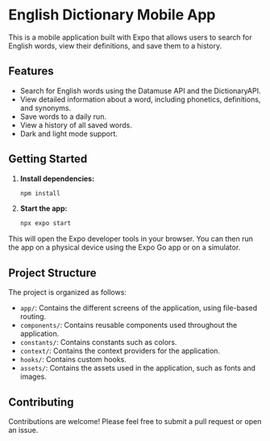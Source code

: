 # English Dictionary Mobile App

This is a mobile application built with Expo that allows users to search for English words, view their definitions, and save them to a history.

## Features

- Search for English words using the Datamuse API and the DictionaryAPI.
- View detailed information about a word, including phonetics, definitions, and synonyms.
- Save words to a daily run.
- View a history of all saved words.
- Dark and light mode support.

## Getting Started

1. **Install dependencies:**
   ```bash
   npm install
   ```

2. **Start the app:**
   ```bash
   npx expo start
   ```

This will open the Expo developer tools in your browser. You can then run the app on a physical device using the Expo Go app or on a simulator.

## Project Structure

The project is organized as follows:

- `app/`: Contains the different screens of the application, using file-based routing.
- `components/`: Contains reusable components used throughout the application.
- `constants/`: Contains constants such as colors.
- `context/`: Contains the context providers for the application.
- `hooks/`: Contains custom hooks.
- `assets/`: Contains the assets used in the application, such as fonts and images.

## Contributing

Contributions are welcome! Please feel free to submit a pull request or open an issue.
